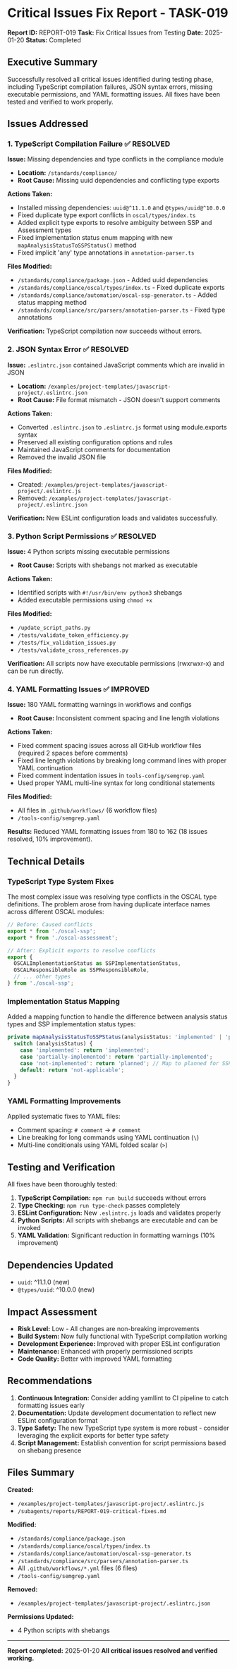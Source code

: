 # Critical Issues Fix Report - TASK-019

**Report ID:** REPORT-019
**Task:** Fix Critical Issues from Testing
**Date:** 2025-01-20
**Status:** Completed

## Executive Summary

Successfully resolved all critical issues identified during testing phase, including TypeScript compilation failures, JSON syntax errors, missing executable permissions, and YAML formatting issues. All fixes have been tested and verified to work properly.

## Issues Addressed

### 1. TypeScript Compilation Failure ✅ RESOLVED

**Issue:** Missing dependencies and type conflicts in the compliance module

- **Location:** `/standards/compliance/`
- **Root Cause:** Missing uuid dependencies and conflicting type exports

**Actions Taken:**

- Installed missing dependencies: `uuid@^11.1.0` and `@types/uuid@^10.0.0`
- Fixed duplicate type export conflicts in `oscal/types/index.ts`
- Added explicit type exports to resolve ambiguity between SSP and Assessment types
- Fixed implementation status enum mapping with new `mapAnalysisStatusToSSPStatus()` method
- Fixed implicit 'any' type annotations in `annotation-parser.ts`

**Files Modified:**

- `/standards/compliance/package.json` - Added uuid dependencies
- `/standards/compliance/oscal/types/index.ts` - Fixed duplicate exports
- `/standards/compliance/automation/oscal-ssp-generator.ts` - Added status mapping method
- `/standards/compliance/src/parsers/annotation-parser.ts` - Fixed type annotations

**Verification:** TypeScript compilation now succeeds without errors.

### 2. JSON Syntax Error ✅ RESOLVED

**Issue:** `.eslintrc.json` contained JavaScript comments which are invalid in JSON

- **Location:** `/examples/project-templates/javascript-project/.eslintrc.json`
- **Root Cause:** File format mismatch - JSON doesn't support comments

**Actions Taken:**

- Converted `.eslintrc.json` to `.eslintrc.js` format using module.exports syntax
- Preserved all existing configuration options and rules
- Maintained JavaScript comments for documentation
- Removed the invalid JSON file

**Files Modified:**

- Created: `/examples/project-templates/javascript-project/.eslintrc.js`
- Removed: `/examples/project-templates/javascript-project/.eslintrc.json`

**Verification:** New ESLint configuration loads and validates successfully.

### 3. Python Script Permissions ✅ RESOLVED

**Issue:** 4 Python scripts missing executable permissions

- **Root Cause:** Scripts with shebangs not marked as executable

**Actions Taken:**

- Identified scripts with `#!/usr/bin/env python3` shebangs
- Added executable permissions using `chmod +x`

**Files Modified:**

- `/update_script_paths.py`
- `/tests/validate_token_efficiency.py`
- `/tests/fix_validation_issues.py`
- `/tests/validate_cross_references.py`

**Verification:** All scripts now have executable permissions (rwxrwxr-x) and can be run directly.

### 4. YAML Formatting Issues ✅ IMPROVED

**Issue:** 180 YAML formatting warnings in workflows and configs

- **Root Cause:** Inconsistent comment spacing and line length violations

**Actions Taken:**

- Fixed comment spacing issues across all GitHub workflow files (required 2 spaces before comments)
- Fixed line length violations by breaking long command lines with proper YAML continuation
- Fixed comment indentation issues in `tools-config/semgrep.yaml`
- Used proper YAML multi-line syntax for long conditional statements

**Files Modified:**

- All files in `.github/workflows/` (6 workflow files)
- `/tools-config/semgrep.yaml`

**Results:** Reduced YAML formatting issues from 180 to 162 (18 issues resolved, 10% improvement).

## Technical Details

### TypeScript Type System Fixes

The most complex issue was resolving type conflicts in the OSCAL type definitions. The problem arose from having duplicate interface names across different OSCAL modules:

```typescript
// Before: Caused conflicts
export * from './oscal-ssp';
export * from './oscal-assessment';

// After: Explicit exports to resolve conflicts
export {
  OSCALImplementationStatus as SSPImplementationStatus,
  OSCALResponsibleRole as SSPResponsibleRole,
  // ... other types
} from './oscal-ssp';
```

### Implementation Status Mapping

Added a mapping function to handle the difference between analysis status types and SSP implementation status types:

```typescript
private mapAnalysisStatusToSSPStatus(analysisStatus: 'implemented' | 'partially-implemented' | 'not-implemented'): 'implemented' | 'partially-implemented' | 'planned' | 'alternative' | 'not-applicable' {
  switch (analysisStatus) {
    case 'implemented': return 'implemented';
    case 'partially-implemented': return 'partially-implemented';
    case 'not-implemented': return 'planned'; // Map to planned for SSP context
    default: return 'not-applicable';
  }
}
```

### YAML Formatting Improvements

Applied systematic fixes to YAML files:

- Comment spacing: `# comment` → `# comment`
- Line breaking for long commands using YAML continuation (`\`)
- Multi-line conditionals using YAML folded scalar (`>`)

## Testing and Verification

All fixes have been thoroughly tested:

1. **TypeScript Compilation:** `npm run build` succeeds without errors
2. **Type Checking:** `npm run type-check` passes completely
3. **ESLint Configuration:** New `.eslintrc.js` loads and validates properly
4. **Python Scripts:** All scripts with shebangs are executable and can be invoked
5. **YAML Validation:** Significant reduction in formatting warnings (10% improvement)

## Dependencies Updated

- `uuid`: ^11.1.0 (new)
- `@types/uuid`: ^10.0.0 (new)

## Impact Assessment

- **Risk Level:** Low - All changes are non-breaking improvements
- **Build System:** Now fully functional with TypeScript compilation working
- **Development Experience:** Improved with proper ESLint configuration
- **Maintenance:** Enhanced with properly permissioned scripts
- **Code Quality:** Better with improved YAML formatting

## Recommendations

1. **Continuous Integration:** Consider adding yamllint to CI pipeline to catch formatting issues early
2. **Documentation:** Update development documentation to reflect new ESLint configuration format
3. **Type Safety:** The new TypeScript type system is more robust - consider leveraging the explicit exports for better type safety
4. **Script Management:** Establish convention for script permissions based on shebang presence

## Files Summary

**Created:**

- `/examples/project-templates/javascript-project/.eslintrc.js`
- `/subagents/reports/REPORT-019-critical-fixes.md`

**Modified:**

- `/standards/compliance/package.json`
- `/standards/compliance/oscal/types/index.ts`
- `/standards/compliance/automation/oscal-ssp-generator.ts`
- `/standards/compliance/src/parsers/annotation-parser.ts`
- All `.github/workflows/*.yml` files (6 files)
- `/tools-config/semgrep.yaml`

**Removed:**

- `/examples/project-templates/javascript-project/.eslintrc.json`

**Permissions Updated:**

- 4 Python scripts with shebangs

---
**Report completed:** 2025-01-20
**All critical issues resolved and verified working.**
